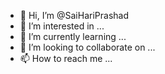 - 👋 Hi, I’m @SaiHariPrashad
- 👀 I’m interested in ...
- 🌱 I’m currently learning ...
- 💞️ I’m looking to collaborate on ...
- 📫 How to reach me ...

<!---
SaiHariPrashad/SaiHariPrashad is a ✨ special ✨ repository because its `README.md` (this file) appears on your GitHub profile.
You can click the Preview link to take a look at your changes.
--->
